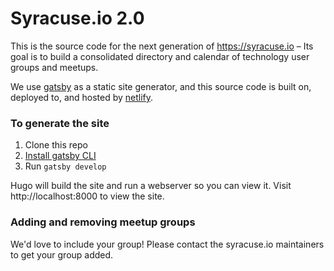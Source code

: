 # Syracuse.io 2.0

This is the source code for the next generation of https://syracuse.io – Its goal is
to build a consolidated directory and calendar of technology user groups and meetups.

We use [gatsby](https://gatsbyjs.org) as a static site generator, and this source code
is built on, deployed to, and hosted by [netlify](https://www.netlify.com).

### To generate the site

1. Clone this repo
2. [Install gatsby CLI](https://www.gatsbyjs.org/tutorial/part-zero/#install-gatsby-cli)
3. Run `gatsby develop`

Hugo will build the site and run a webserver so you can view it. Visit
http://localhost:8000 to view the site.

### Adding and removing meetup groups

We'd love to include your group! Please contact the syracuse.io maintainers to get your
group added.
